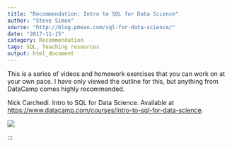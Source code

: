 ```yaml
---
title: "Recommendation: Intro to SQL for Data Science"
author: "Steve Simon"
source: "http://blog.pmean.com/sql-for-data-science/"
date: "2017-11-15"
category: Recommendation
tags: SQL, Teaching resources
output: html_document
---
```


This is a series of videos and homework exercises that you can work on
at your own pace. I have only viewed the outline for this, but anything
from DataCamp comes highly recommended.

<!---More--->

Nick Carchedi. Intro to SQL for Data Science. Available at
<https://www.datacamp.com/courses/intro-to-sql-for-data-science>.

![](../../../images/sql-for-data-science01.png)


:::

